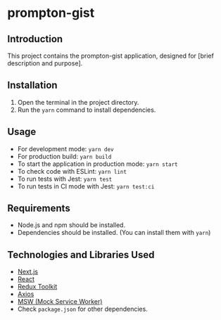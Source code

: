 # prompton-gist

## Introduction

This project contains the prompton-gist application, designed for [brief description and purpose].

## Installation

1. Open the terminal in the project directory.
2. Run the `yarn` command to install dependencies.

## Usage

- For development mode: `yarn dev`
- For production build: `yarn build`
- To start the application in production mode: `yarn start`
- To check code with ESLint: `yarn lint`
- To run tests with Jest: `yarn test`
- To run tests in CI mode with Jest: `yarn test:ci`

## Requirements

- Node.js and npm should be installed.
- Dependencies should be installed. (You can install them with `yarn`)

## Technologies and Libraries Used

- [Next.js](https://nextjs.org/)
- [React](https://reactjs.org/)
- [Redux Toolkit](https://redux-toolkit.js.org/)
- [Axios](https://axios-http.com/)
- [MSW (Mock Service Worker)](https://mswjs.io/)
- Check `package.json` for other dependencies.
